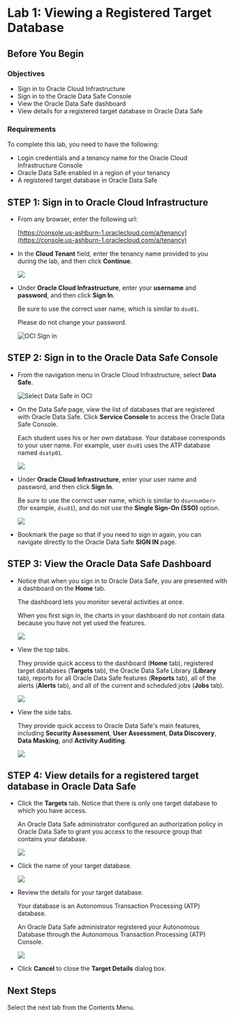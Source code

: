 # Lab 1: Viewing a Registered Target Database

## Before You Begin
### Objectives
- Sign in to Oracle Cloud Infrastructure
- Sign in to the Oracle Data Safe Console
- View the Oracle Data Safe dashboard
- View details for a registered target database in Oracle Data Safe

### Requirements
To complete this lab, you need to have the following:
- Login credentials and a tenancy name for the Oracle Cloud Infrastructure Console
- Oracle Data Safe enabled in a region of your tenancy
- A registered target database in Oracle Data Safe

## **STEP 1**: Sign in to Oracle Cloud Infrastructure

- From any browser, enter the following url:

  [https://console.us-ashburn-1.oraclecloud.com/a/tenancy](https://console.us-ashburn-1.oraclecloud.com/a/tenancy)

- In the **Cloud Tenant** field, enter the tenancy name provided to you during the lab, and then click **Continue**.

    ![](./img/2019-08-13%2013_59_08-Oracle%20Cloud%20Infrastructure%20_%20Sign%20In.png)

- Under **Oracle Cloud Infrastructure**, enter your **username** and **password**, and then click **Sign In**.

  Be sure to use the correct user name, which is similar to `dsu01`.

  Please do not change your password.

  ![OCI Sign in](./img/oci-sign-in.png "OCI Sign in")


## **STEP 2**: Sign in to the Oracle Data Safe Console

- From the navigation menu in Oracle Cloud Infrastructure, select **Data Safe**.

    ![Select Data Safe in OCI](./img/select-data-safe-in-oci.png)

- On the Data Safe page, view the list of databases that are registered with Oracle Data Safe. Click **Service Console** to access the Oracle Data Safe Console.

  Each student uses his or her own database. Your database corresponds to your user name. For example, user `dsu01` uses the ATP database named `dsatp01`.

    ![](./img/click-service-console.png)

- Under **Oracle Cloud Infrastructure**, enter your user name and password, and then click **Sign In**.

  Be sure to use the correct user name, which is similar to `dsu<number>` (for example, `dsu01`), and do not use the **Single Sign-On (SSO)** option.

  ![](./img/oci-sign-in.png)

- Bookmark the page so that if you need to sign in again, you can navigate directly to the Oracle Data Safe **SIGN IN** page.



## **STEP 3**: View the Oracle Data Safe Dashboard

- Notice that when you sign in to Oracle Data Safe, you are presented with a dashboard on the **Home** tab.

  The dashboard lets you monitor several activities at once.

  When you first sign in, the charts in your dashboard do not contain data because you have not yet used the features.

    ![](./img/initial-ds-dashboard.png)



- View the top tabs.

  They provide quick access to the dashboard (**Home** tab), registered target databases (**Targets** tab), the Oracle Data Safe Library (**Library** tab), reports for all Oracle Data Safe features (**Reports** tab), all of the alerts (**Alerts** tab), and all of the current and scheduled jobs (**Jobs** tab).

  ![](./img/top-tabs.png)


- View the side tabs.

  They provide quick access to Oracle Data Safe's main features, including **Security Assessment**, **User Assessment**, **Data Discovery**, **Data Masking**, and **Activity Auditing**.

    ![](./img/side-tabs.png)



## **STEP 4**: View details for a registered target database in Oracle Data Safe

- Click the **Targets** tab. Notice that there is only one target database to which you have access.

  An Oracle Data Safe administrator configured an authorization policy in Oracle Data Safe to grant you access to the resource group that contains your database.

    ![](./img/select-targets-tab.png)
 

- Click the name of your target database.

   ![](./img/click-target-db.png)


- Review the details for your target database.

  Your database is an Autonomous Transaction Processing (ATP) database.

  An Oracle Data Safe administrator registered your Autonomous Database through the Autonomous Transaction Processing (ATP) Console.

  ![](./img/dsatp01-registered-db.png)


- Click **Cancel** to close the **Target Details** dialog box.


## Next Steps
Select the next lab from the Contents Menu.